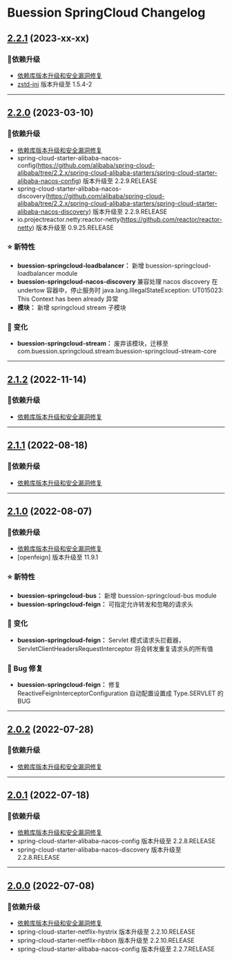  Buession SpringCloud Changelog
===========================


## [2.2.1](https://github.com/buession/buession-springcloud/releases/tag/v2.2.1) (2023-xx-xx)

### 🔨依赖升级

- [依赖库版本升级和安全漏洞修复](https://github.com/buession/buession-parent/releases/tag/v2.2.1)
- [zstd-jni](https://github.com/luben/zstd-jni) 版本升级至 1.5.4-2

---


## [2.2.0](https://github.com/buession/buession-springcloud/releases/tag/v2.2.0) (2023-03-10)

### 🔨依赖升级

- [依赖库版本升级和安全漏洞修复](https://github.com/buession/buession-parent/releases/tag/v2.2.0)
- spring-cloud-starter-alibaba-nacos-config(https://github.com/alibaba/spring-cloud-alibaba/tree/2.2.x/spring-cloud-alibaba-starters/spring-cloud-starter-alibaba-nacos-config) 版本升级至 2.2.9.RELEASE
- spring-cloud-starter-alibaba-nacos-discovery(https://github.com/alibaba/spring-cloud-alibaba/tree/2.2.x/spring-cloud-alibaba-starters/spring-cloud-starter-alibaba-nacos-discovery) 版本升级至 2.2.9.RELEASE
- io.projectreactor.netty:reactor-netty(https://github.com/reactor/reactor-netty) 版本升级至 0.9.25.RELEASE


### ⭐ 新特性

- **buession-springcloud-loadbalancer：** 新增 buession-springcloud-loadbalancer module
- **buession-springcloud-nacos-discovery** 兼容处理 nacos discovery 在 undertow 容器中，停止服务时 java.lang.IllegalStateException: UT015023: This Context has been already 异常
- **模块：** 新增 springcloud stream 子模块


### 🔔 变化

- **buession-springcloud-stream：** 废弃该模块，迁移至 com.buession.springcloud.stream:buession-springcloud-stream-core


---


## [2.1.2](https://github.com/buession/buession-springcloud/releases/tag/v2.1.2) (2022-11-14)

### 🔨依赖升级

- [依赖库版本升级和安全漏洞修复](https://github.com/buession/buession-parent/releases/tag/v2.1.2)


---


## [2.1.1](https://github.com/buession/buession-springcloud/releases/tag/v2.1.1) (2022-08-18)

### 🔨依赖升级

- [依赖库版本升级和安全漏洞修复](https://github.com/buession/buession-parent/releases/tag/v2.1.1)


---


## [2.1.0](https://github.com/buession/buession-springcloud/releases/tag/v2.1.0) (2022-08-07)

### 🔨依赖升级

- [依赖库版本升级和安全漏洞修复](https://github.com/buession/buession-parent/releases/tag/v2.1.0)
- [openfeign] 版本升级至 11.9.1


### ⭐ 新特性

- **buession-springcloud-bus：** 新增 buession-springcloud-bus module
- **buession-springcloud-feign：** 可指定允许转发和忽略的请求头


### 🔔 变化

- **buession-springcloud-feign：** Servlet 模式请求头拦截器，ServletClientHeadersRequestInterceptor 将会转发重复请求头的所有值


### 🐞 Bug 修复

- **buession-springcloud-feign：** 修复 ReactiveFeignInterceptorConfiguration 自动配置设置成 Type.SERVLET 的 BUG


---


## [2.0.2](https://github.com/buession/buession-springcloud/releases/tag/v2.0.2) (2022-07-28)

### 🔨依赖升级

- [依赖库版本升级和安全漏洞修复](https://github.com/buession/buession-parent/releases/tag/v2.0.2)


---


## [2.0.1](https://github.com/buession/buession-springcloud/releases/tag/v2.0.1) (2022-07-18)

### 🔨依赖升级

- [依赖库版本升级和安全漏洞修复](https://github.com/buession/buession-parent/releases/tag/v2.0.1)
- spring-cloud-starter-alibaba-nacos-config 版本升级至 2.2.8.RELEASE
- spring-cloud-starter-alibaba-nacos-discovery 版本升级至 2.2.8.RELEASE


---


## [2.0.0](https://github.com/buession/buession-springcloud/releases/tag/v2.0.0) (2022-07-08)

### 🔨依赖升级

- [依赖库版本升级和安全漏洞修复](https://github.com/buession/buession-parent/releases/tag/v2.0.0)
- spring-cloud-starter-netflix-hystrix 版本升级至 2.2.10.RELEASE
- spring-cloud-starter-netflix-ribbon 版本升级至 2.2.10.RELEASE
- spring-cloud-starter-alibaba-nacos-config 版本升级至 2.2.7.RELEASE